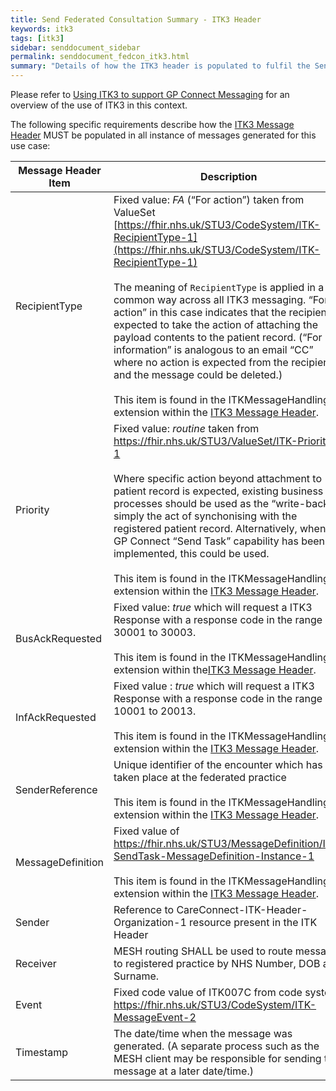 ```yaml
---
title: Send Federated Consultation Summary - ITK3 Header
keywords: itk3
tags: [itk3]
sidebar: senddocument_sidebar
permalink: senddocument_fedcon_itk3.html
summary: "Details of how the ITK3 header is populated to fulfil the Send Federated Consultation use case"
---
```


Please refer to [Using ITK3 to support GP Connect Messaging](integration_itk3.html) for an overview of the use of ITK3 in this context.

The following specific requirements describe how the [ITK3 Message Header](https://fhir.nhs.uk/STU3/StructureDefinition/ITK-MessageHeader-2) MUST be populated in all instance of messages generated for this use case:


| Message Header Item |	Description |
| ------------------- | ------------ |
| RecipientType | Fixed value: *FA* (“For action”) taken from ValueSet [https://fhir.nhs.uk/STU3/CodeSystem/ITK-RecipientType-1](https://fhir.nhs.uk/STU3/CodeSystem/ITK-RecipientType-1) <br/>  <br/>  The meaning of `RecipientType` is applied in a common way across all ITK3 messaging.  “For action” in this case indicates that the recipient is expected to take the action of attaching the payload contents to the patient record. (“For information” is analogous to an email “CC” where no action is expected from the recipient, and the message could be deleted.) <br/>  <br/>  This item is found in the ITKMessageHandling extension within the [ITK3 Message Header](https://fhir.nhs.uk/STU3/StructureDefinition/ITK-MessageHeader-2). |
|Priority |	Fixed value: *routine* taken from https://fhir.nhs.uk/STU3/ValueSet/ITK-Priority-1 <br/>  <br/>  Where specific action beyond attachment to patient record is expected, existing business processes should be used as the “write-back” is simply the act of synchonising with the registered patient record. Alternatively, when the GP Connect “Send Task” capability has been implemented, this could be used. <br/>  <br/>  This item is found in the ITKMessageHandling extension within the [ITK3 Message Header](https://fhir.nhs.uk/STU3/StructureDefinition/ITK-MessageHeader-2). |
| BusAckRequested |	Fixed value: *true* which will request a ITK3 Response with a response code in the range 30001 to 30003. <br/>  <br/>  This item is found in the ITKMessageHandling extension within the[ITK3 Message Header](https://fhir.nhs.uk/STU3/StructureDefinition/ITK-MessageHeader-2). |
| InfAckRequested |Fixed value : *true* which will request a ITK3 Response with a response code in the range 10001 to 20013. <br/>  <br/>  This item is found in the ITKMessageHandling extension within the [ITK3 Message Header](https://fhir.nhs.uk/STU3/StructureDefinition/ITK-MessageHeader-2). |
| SenderReference |	Unique identifier of the encounter which has taken place at the federated practice  <br/>  <br/>   This item is found in the ITKMessageHandling extension within the [ITK3 Message Header](https://fhir.nhs.uk/STU3/StructureDefinition/ITK-MessageHeader-2). |
| MessageDefinition | Fixed value of https://fhir.nhs.uk/STU3/MessageDefinition/ITK-SendTask-MessageDefinition-Instance-1 <br/>  <br/> This item is found in the ITKMessageHandling extension within the [ITK3 Message Header](https://fhir.nhs.uk/STU3/StructureDefinition/ITK-MessageHeader-2). |
| Sender | Reference to CareConnect-ITK-Header-Organization-1 resource present in the ITK Header |
| Receiver | MESH routing SHALL be used to route message to registered practice by NHS Number, DOB and Surname. |
| Event | Fixed code value of ITK007C from code system https://fhir.nhs.uk/STU3/CodeSystem/ITK-MessageEvent-2 |
| Timestamp	| The date/time when the message was generated. (A separate process such as the MESH client may be responsible for sending the message at a later date/time.) |



